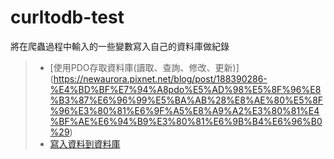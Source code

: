 # curltodb-test<br>

將在爬蟲過程中輸入的一些變數寫入自己的資料庫做紀錄

>- [使用PDO存取資料庫(讀取、查詢、修改、更新)] (https://newaurora.pixnet.net/blog/post/188390286-%E4%BD%BF%E7%94%A8pdo%E5%AD%98%E5%8F%96%E8%B3%87%E6%96%99%E5%BA%AB%28%E8%AE%80%E5%8F%96%E3%80%81%E6%9F%A5%E8%A9%A2%E3%80%81%E4%BF%AE%E6%94%B9%E3%80%81%E6%9B%B4%E6%96%B0%29)<br>
>- [寫入資料到資料庫](https://www.tad0616.net/modules/tad_book3/html.php?tbdsn=1340)

